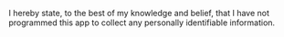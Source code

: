 I hereby state, to the best of my knowledge and belief, that I have not programmed this app to collect any personally identifiable information.
